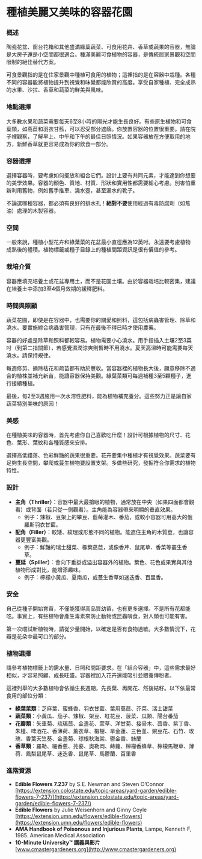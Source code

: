 # 種植美麗又美味的容器花園

### 概述

陶瓷花盆、窗台花箱和其他盛滿綠葉蔬菜、可食用花卉、香草或蔬果的容器，無論是大房子還是小空間都很適合。種滿美麗可食植物的容器，是傳統居家景觀和空間限制的絕佳替代方案。

可食景觀指的是在住家景觀中種植可食用的植物；這裡指的是在容器中栽種。各種不同的容器能將植物提升到視覺和味覺都能欣賞的高度。享受自家種植、完全成熟的水果、沙拉、香草和蔬菜的鮮美與風味。

### 地點選擇

大多數水果和蔬菜需要每天6至8小時的陽光才能生長良好。有些原生植物和可食葉類，如萵苣和羽衣甘藍，可以忍受部分遮蔭。你放置容器的位置很重要。請在院子裡觀察，了解早上、中午和下午的最佳日照情況。如果容器放在方便取用的地方，新鮮香草就更容易成為你的飲食一部分。

### 容器選擇

選擇容器時，要考慮如何擺放和組合它們。設計上要有共同元素，才能達到你想要的美學效果。容器的顏色、質地、材質、形狀和實用性都需要細心考慮。別害怕重新利用舊物，例如舊手推車、澆水壺，甚至漏水的靴子。

不論選哪種容器，都必須有良好的排水孔！**絕對不要**使用經過有毒防腐劑（如焦油）處理的木製容器。

### 空間

一般來說，種植小型花卉和綠葉菜的花盆最小直徑應為12英吋。永遠要考慮植物成熟後的體積。植物標籤或種子目錄上的種植間距資訊是很有價值的參考。

### 栽培介質

容器應填充培養土或花盆專用土，而不是花園土壤。由於容器栽培比較密集，建議在培養土中添加3至4個月效期的緩釋肥料。

### 時間與照顧

蔬菜花園，即使是在容器中，也需要你的關愛和照料，這包括病蟲害管理、除草和澆水。要實施綜合病蟲害管理，只有在最後不得已時才使用農藥。

容器的好處是除草和照料都較容易。植物需要小心澆水。用手指插入土壤2至3英吋（到第二指關節），若感覺濕潤涼爽則暫時不用澆水。夏天高溫時可能需要每天澆水。請保持規律。

每週修剪、摘除枯花和疏苗都有助於豐收。當容器裡的植物長大後，願意移除不適合的植株並補充新苗，能讓容器保持美觀。綠葉菜類可每週補種3至5顆種子，進行接續種植。

最後，每2至3週施用一次水溶性肥料，能為植物補充養分。這些努力正是讓自家蔬菜特別美味的原因！

### 美感

在種植美味的容器時，首先考慮你自己喜歡吃什麼！設計可根據植物的尺寸、花色、葉形、葉紋和各種質感來安排。

選擇高低錯落、色彩鮮豔的蔬果很重要。花卉要集中種植才有視覺效果。蔬菜要有足夠生長空間，攀爬或蔓生植物要設置支架。多做些研究，發掘符合你需求的植物特性。

### 設計


- **主角（Thriller）**：容器中最大最搶眼的植物，通常放在中央（如果四面都會觀看）或背面（若只從一側觀看）。主角能為容器帶來明顯的垂直效果。
  - 例子：辣椒、豆架上的攀豆、藍莓灌木、番茄，或較小容器可用高大的俄羅斯羽衣甘藍。
- **配角（Filler）**：較矮、紋理或形態不同的植物。能遮住主角的木質莖，也讓容器更豐富美觀。
  - 例子：鮮豔的瑞士甜菜、橡葉萵苣，或像香芹、鼠尾草、香菜等叢生香草。
- **蔓延（Spiller）**：會向下垂掛或溢出容器外的植物。葉色、花色或果實與其他植物形成對比，能增添趣味。
  - 例子：檸檬小黃瓜、夏南瓜，或蔓生香草如迷迭香、百里香。

### 安全

自己從種子開始育苗，不僅能獲得高品質幼苗，也有更多選擇。不是所有花都能吃。事實上，有些植物會產生毒素來防止動物或昆蟲啃食，對人類也可能有害。

第一次嚐試新植物時，請從少量開始，以確定是否有食物過敏。大多數情況下，花瓣是花朵中最可口的部分。

### 植物選擇

請參考植物標籤上的需水量、日照和間距要求。在「組合容器」中，這些需求最好相似，才容易照顧、成長旺盛。容器裡加入花卉還能吸引並餵養傳粉者。

這裡列舉的大多數植物會依循生長週期，先長葉、再開花、然後結籽。以下依最常食用的部位分類：

- **綠葉菜類**：芝麻葉、蜜蜂香、羽衣甘藍、葉用萵苣、芥菜、瑞士甜菜
- **蔬菜類**：小黃瓜、茄子、辣椒、架豆、紅花豆、菠菜、瓜類、陽台番茄
- **花瓣類**：矢車菊、琉璃苣、金盞花、萱草、洋甘菊、接骨木、茴香、紫丁香、朱槿、啤酒花、香薄荷、薰衣草、椴樹、旱金蓮、三色堇、豌豆花、石竹、玫瑰、香葉天竺葵、金盞菊、球根秋海棠、鬱金香、絲蘭
- **香草類**：羅勒、細香蔥、芫荽、奧勒岡、蒔蘿、檸檬香蜂草、檸檬馬鞭草、薄荷、鳳梨鼠尾草、迷迭香、鼠尾草、馬鬱蘭、百里香

### 進階資源

- **Edible Flowers 7.237** by S.E. Newman and Steven O’Connor  
  [https://extension.colostate.edu/topic-areas/yard-garden/edible-flowers-7-237/](https://extension.colostate.edu/topic-areas/yard-garden/edible-flowers-7-237/)
- **Edible Flowers** by Julie Weisenhorn and Ginny Coyle  
  [https://extension.umn.edu/flowers/edible-flowers](https://extension.umn.edu/flowers/edible-flowers)
- **AMA Handbook of Poisonous and Injurious Plants**, Lampe, Kenneth F, 1985. American Medical Association
- **10-Minute University™ 講義與影片**  
  [www.cmastergardeners.org](http://www.cmastergardeners.org)
